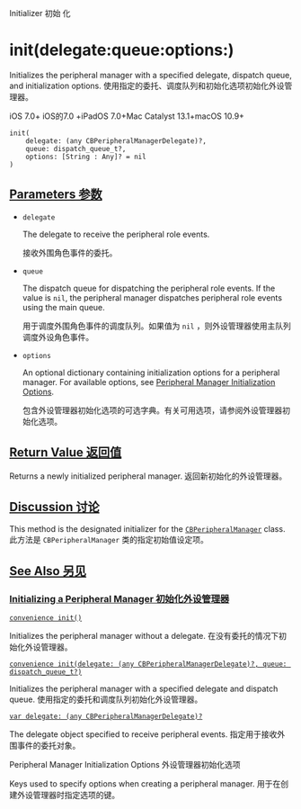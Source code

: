 Initializer 初始 化

# init(delegate:queue:options:) 

Initializes the peripheral manager with a specified delegate, dispatch queue, and initialization options.
使用指定的委托、调度队列和初始化选项初始化外设管理器。

iOS 7.0+ iOS的7.0 +iPadOS 7.0+Mac Catalyst 13.1+macOS 10.9+

```
init(
    delegate: (any CBPeripheralManagerDelegate)?,
    queue: dispatch_queue_t?,
    options: [String : Any]? = nil
)
```



## [Parameters 参数](https://developer.apple.com/documentation/corebluetooth/cbperipheralmanager/init(delegate:queue:options:)#parameters)

- `delegate`

  The delegate to receive the peripheral role events. 

  接收外围角色事件的委托。

- `queue`

  The dispatch queue for dispatching the peripheral role events. If the value is `nil`, the peripheral manager dispatches peripheral role events using the main queue. 

  用于调度外围角色事件的调度队列。如果值为 `nil` ，则外设管理器使用主队列调度外设角色事件。

- `options`

  An optional dictionary containing initialization options for a peripheral manager. For available options, see [Peripheral Manager Initialization Options](https://developer.apple.com/documentation/corebluetooth/peripheral-manager-initialization-options). 

  包含外设管理器初始化选项的可选字典。有关可用选项，请参阅外设管理器初始化选项。

  

## [Return Value 返回值](https://developer.apple.com/documentation/corebluetooth/cbperipheralmanager/init(delegate:queue:options:)#return-value)

Returns a newly initialized peripheral manager.
返回新初始化的外设管理器。



## [Discussion 讨论](https://developer.apple.com/documentation/corebluetooth/cbperipheralmanager/init(delegate:queue:options:)#Discussion)

This method is the designated initializer for the [`CBPeripheralManager`](https://developer.apple.com/documentation/corebluetooth/cbperipheralmanager) class.
此方法是 `CBPeripheralManager` 类的指定初始值设定项。



## [See Also 另见](https://developer.apple.com/documentation/corebluetooth/cbperipheralmanager/init(delegate:queue:options:)#see-also)

### [Initializing a Peripheral Manager 初始化外设管理器](https://developer.apple.com/documentation/corebluetooth/cbperipheralmanager/init(delegate:queue:options:)#Initializing-a-Peripheral-Manager)

[`convenience init()`](https://developer.apple.com/documentation/corebluetooth/cbperipheralmanager/init())

Initializes the peripheral manager without a delegate.
在没有委托的情况下初始化外设管理器。

[`convenience init(delegate: (any CBPeripheralManagerDelegate)?, queue: dispatch_queue_t?)`](https://developer.apple.com/documentation/corebluetooth/cbperipheralmanager/init(delegate:queue:))

Initializes the peripheral manager with a specified delegate and dispatch queue.
使用指定的委托和调度队列初始化外设管理器。

[`var delegate: (any CBPeripheralManagerDelegate)?`](https://developer.apple.com/documentation/corebluetooth/cbperipheralmanager/delegate)

The delegate object specified to receive peripheral events.
指定用于接收外围事件的委托对象。



Peripheral Manager Initialization Options
外设管理器初始化选项

Keys used to specify options when creating a peripheral manager.
用于在创建外设管理器时指定选项的键。
